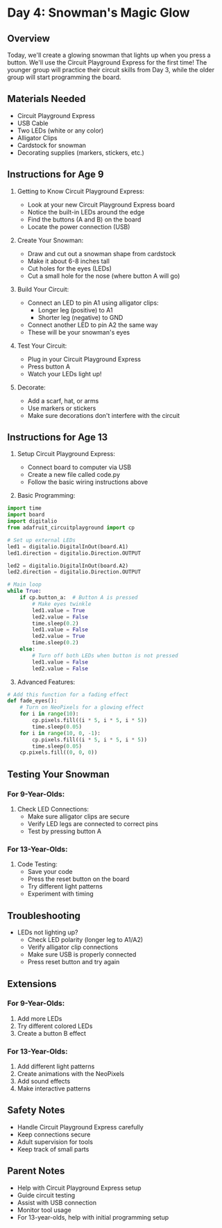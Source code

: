 # Day 4: Snowman's Magic Glow

## Overview
Today, we'll create a glowing snowman that lights up when you press a button. We'll use the Circuit Playground Express for the first time! The younger group will practice their circuit skills from Day 3, while the older group will start programming the board.

## Materials Needed
- Circuit Playground Express
- USB Cable
- Two LEDs (white or any color)
- Alligator Clips
- Cardstock for snowman
- Decorating supplies (markers, stickers, etc.)

## Instructions for Age 9

1. Getting to Know Circuit Playground Express:
   - Look at your new Circuit Playground Express board
   - Notice the built-in LEDs around the edge
   - Find the buttons (A and B) on the board
   - Locate the power connection (USB)

2. Create Your Snowman:
   - Draw and cut out a snowman shape from cardstock
   - Make it about 6-8 inches tall
   - Cut holes for the eyes (LEDs)
   - Cut a small hole for the nose (where button A will go)

3. Build Your Circuit:
   - Connect an LED to pin A1 using alligator clips:
     - Longer leg (positive) to A1
     - Shorter leg (negative) to GND
   - Connect another LED to pin A2 the same way
   - These will be your snowman's eyes

4. Test Your Circuit:
   - Plug in your Circuit Playground Express
   - Press button A
   - Watch your LEDs light up!

5. Decorate:
   - Add a scarf, hat, or arms
   - Use markers or stickers
   - Make sure decorations don't interfere with the circuit

## Instructions for Age 13

1. Setup Circuit Playground Express:
   - Connect board to computer via USB
   - Create a new file called code.py
   - Follow the basic wiring instructions above

2. Basic Programming:
```python
import time
import board
import digitalio
from adafruit_circuitplayground import cp

# Set up external LEDs
led1 = digitalio.DigitalInOut(board.A1)
led1.direction = digitalio.Direction.OUTPUT

led2 = digitalio.DigitalInOut(board.A2)
led2.direction = digitalio.Direction.OUTPUT

# Main loop
while True:
    if cp.button_a:  # Button A is pressed
        # Make eyes twinkle
        led1.value = True
        led2.value = False
        time.sleep(0.2)
        led1.value = False
        led2.value = True
        time.sleep(0.2)
    else:
        # Turn off both LEDs when button is not pressed
        led1.value = False
        led2.value = False
```

3. Advanced Features:
```python
# Add this function for a fading effect
def fade_eyes():
    # Turn on NeoPixels for a glowing effect
    for i in range(10):
        cp.pixels.fill((i * 5, i * 5, i * 5))
        time.sleep(0.05)
    for i in range(10, 0, -1):
        cp.pixels.fill((i * 5, i * 5, i * 5))
        time.sleep(0.05)
    cp.pixels.fill((0, 0, 0))
```

## Testing Your Snowman

### For 9-Year-Olds:
1. Check LED Connections:
   - Make sure alligator clips are secure
   - Verify LED legs are connected to correct pins
   - Test by pressing button A

### For 13-Year-Olds:
1. Code Testing:
   - Save your code
   - Press the reset button on the board
   - Try different light patterns
   - Experiment with timing

## Troubleshooting

- LEDs not lighting up?
  - Check LED polarity (longer leg to A1/A2)
  - Verify alligator clip connections
  - Make sure USB is properly connected
  - Press reset button and try again

## Extensions

### For 9-Year-Olds:
1. Add more LEDs
2. Try different colored LEDs
3. Create a button B effect

### For 13-Year-Olds:
1. Add different light patterns
2. Create animations with the NeoPixels
3. Add sound effects
4. Make interactive patterns

## Safety Notes
- Handle Circuit Playground Express carefully
- Keep connections secure
- Adult supervision for tools
- Keep track of small parts

## Parent Notes
- Help with Circuit Playground Express setup
- Guide circuit testing
- Assist with USB connection
- Monitor tool usage
- For 13-year-olds, help with initial programming setup